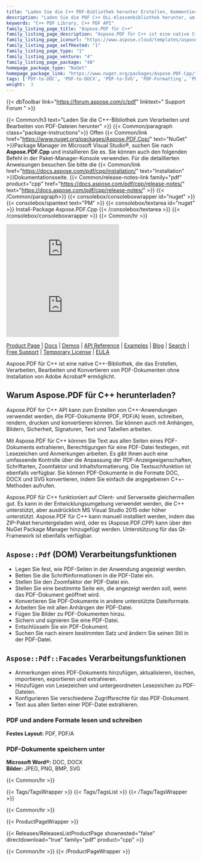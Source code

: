 ```yaml
---
title: "Laden Sie die C++ PDF-Bibliothek herunter Erstellen, Kommentieren, Bearbeiten | Aspose.PDF"
description: "Laden Sie die PDF C++ DLL-Klassenbibliothek herunter, um PDF-, PDF/A-Dateien in DOC, DOCX über API zu erstellen, zu bearbeiten, zu rendern und zu konvertieren. Unterstützt Bilder, Sicherheit, Signaturen, Text, Tabellen."
keywords: "C++ PDF Library, C++ PDF API"
family_listing_page_title: "Aspose.PDF für C++"
family_listing_page_description: "Aspose.PDF für C++ ist eine native C++-Bibliothek, die es Entwicklern ermöglicht, PDF-Verarbeitungsfunktionen zu ihren C++-Anwendungen hinzuzufügen. Die Bibliothek ermöglicht die Durchführung einer breiten Palette von Dokumentenverarbeitungsaufgaben, einschließlich der Erstellung von PDF-Dateien, der Formularverarbeitung, der Text- und Seitenbearbeitung, der Verwaltung von Anmerkungen, Anhängen, Lesezeichen, der Handhabung benutzerdefinierter Schriftarten und vielem mehr."
family_listing_page_iconurl: "https://www.aspose.cloud/templates/aspose/App_Themes/V3/images/pdf/272x272/aspose_pdf-for-cpp.png"
family_listing_page_selfHosted: "1"
family_listing_page_type: "1"
family_listing_page_venture: "4"
family_listing_page_package: "48"
homepage_package_type: "NuGet"
homepage_package_link: "https://www.nuget.org/packages/Aspose.PDF.Cpp/"
tags: ['PDF-to-DOC', 'PDF-to-DOCX', 'PDF-to-SVG', 'PDF-Formatting', 'PDF-Metadata', 'PDF-Attachment', 'PDF-Images', 'PDF-Encryption', 'PDF-Decryption', 'Search-PDF', 'PDF-Table', 'PDF-Annotations', 'PDF-Bookmarks', 'PDF-Security', 'PDF-Signature', 'PDF-Text-Extraction', 'PDF-to-Image', 'PDF-to-PNG', 'PDF-to-JPEG', 'PDF-to-BMP']
weight:  3
---
```


{{< dbToolbar link="https://forum.aspose.com/c/pdf" linktext=" Support Forum " >}}

{{< Common/h3 text="Laden Sie die C++-Bibliothek zum Verarbeiten und Bearbeiten von PDF-Dateien herunter"  >}}
{{< Common/paragraph class="package-instructions">}}
Offen
{{< Common/link href="https://www.nuget.org/packages/Aspose.PDF.Cpp/" text="NuGet"  >}}Package Manager im Microsoft Visual Studio®, suchen Sie nach <b>Aspose.PDF.Cpp</b> und installieren Sie es. Sie können auch den folgenden Befehl in der Paket-Manager-Konsole verwenden. Für die detaillierten Anweisungen besuchen Sie bitte die
{{< Common/link href="https://docs.aspose.com/pdf/cpp/installation/" text="Installation"  >}}Dokumentationsseite.
{{< Common/release-notes-link family="pdf" product="cpp" href="https://docs.aspose.com/pdf/cpp/release-notes/" text="https://docs.aspose.com/pdf/cpp/release-notes/"  >}}
{{< /Common/paragraph>}}
{{< consolebox/consoleboxwrapper id="nuget" >}}
       {{< consolebox/spantext text="PM" >}}
       {{< consolebox/textarea id="nuget" >}} Install-Package Aspose.PDF.Cpp {{< /consolebox/textarea >}}
{{< /consolebox/consoleboxwrapper >}}
{{< Common/hr >}}

![Nuget](https://img.shields.io/nuget/v/Aspose.PDF.Cpp) ![Nuget](https://img.shields.io/nuget/dt/Aspose.PDF.Cpp)

[Product Page](https://products.aspose.com/pdf/cpp/) | [Docs](https://docs.aspose.com/pdf/cpp/) | [Demos](https://products.aspose.app/pdf/family) | [API Reference](https://reference.aspose.com/pdf/cpp) | [Examples](https://github.com/aspose-pdf/Aspose.Pdf-for-C) | [Blog](https://blog.aspose.com/category/pdf/) | [Search](https://search.aspose.com/) | [Free Support](https://forum.aspose.com/c/pdf) | [Temporary License](https://purchase.aspose.com/temporary-license) | [EULA](https://about.aspose.com/legal/eula/)

Aspose.PDF für C++ ist eine native C++-Bibliothek, die das Erstellen, Verarbeiten, Bearbeiten und Konvertieren von PDF-Dokumenten ohne Installation von Adobe Acrobat® ermöglicht.

## Warum Aspose.PDF für C++ herunterladen?

Aspose.PDF for C++ API kann zum Erstellen von C++-Anwendungen verwendet werden, die PDF-Dokumente (PDF, PDF/A) lesen, schreiben, rendern, drucken und konvertieren können. Sie können auch mit Anhängen, Bildern, Sicherheit, Signaturen, Text und Tabellen arbeiten.

Mit Aspose.PDF für C++ können Sie Text aus allen Seiten eines PDF-Dokuments extrahieren, Berechtigungen für eine PDF-Datei festlegen, mit Lesezeichen und Anmerkungen arbeiten. Es gibt Ihnen auch eine umfassende Kontrolle über die Anpassung der PDF-Anzeigeeigenschaften, Schriftarten, Zoomfaktor und Inhaltsformatierung. Die Textsuchfunktion ist ebenfalls verfügbar. Sie können PDF-Dokumente in die Formate DOC, DOCX und SVG konvertieren, indem Sie einfach die angegebenen C++-Methoden aufrufen.

Aspose.PDF für C++ funktioniert auf Client- und Serverseite gleichermaßen gut. Es kann in der Entwicklungsumgebung verwendet werden, die C++ unterstützt, aber ausdrücklich MS Visual Studio 2015 oder höher unterstützt. Aspose.PDF für C++ kann manuell installiert werden, indem das ZIP-Paket heruntergeladen wird, oder es (Aspose.PDF.CPP) kann über den NuGet Package Manager hinzugefügt werden. Unterstützung für das Qt-Framework ist ebenfalls verfügbar.

## `Aspose::Pdf` (DOM) Verarbeitungsfunktionen

- Legen Sie fest, wie PDF-Seiten in der Anwendung angezeigt werden.
- Betten Sie die Schriftinformationen in die PDF-Datei ein.
- Stellen Sie den Zoomfaktor der PDF-Datei ein.
- Stellen Sie eine bestimmte Seite ein, die angezeigt werden soll, wenn das PDF-Dokument geöffnet wird.
- Konvertieren Sie PDF-Dokumente in andere unterstützte Dateiformate.
- Arbeiten Sie mit allen Anhängen der PDF-Datei.
- Fügen Sie Bilder zu PDF-Dokumenten hinzu.
- Sichern und signieren Sie eine PDF-Datei.
- Entschlüsseln Sie ein PDF-Dokument.
- Suchen Sie nach einem bestimmten Satz und ändern Sie seinen Stil in der PDF-Datei.

## `Aspose::Pdf::Facades` Verarbeitungsfunktionen

- Anmerkungen eines PDF-Dokuments hinzufügen, aktualisieren, löschen, importieren, exportieren und extrahieren.
- Hinzufügen von Lesezeichen und untergeordneten Lesezeichen zu PDF-Dateien.
- Konfigurieren Sie verschiedene Zugriffsrechte für das PDF-Dokument.
- Text aus allen Seiten einer PDF-Datei extrahieren.

### PDF und andere Formate lesen und schreiben

**Festes Layout:** PDF, PDF/A

### PDF-Dokumente speichern unter

**Microsoft Word®:** DOC, DOCX\
**Bilder:** JPEG, PNG, BMP, SVG

{{< Common/hr >}}

{{< Tags/TagsWrapper >}}
 {{< Tags/TagsList >}}
{{< /Tags/TagsWrapper >}}

{{< Common/hr >}}

{{< ProductPageWrapper >}}
<!-- ReleasesListProductPage-->
   {{< Releases/ReleasesListProductPage shownested="false"  directdownload="true" family="pdf" product="cpp" >}}
<!-- /ReleasesListProductPage-->
{{< Common/hr >}}
{{< /ProductPageWrapper >}}

